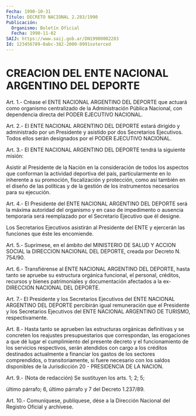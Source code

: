 ```yaml
---
Fecha: 1990-10-31
Título: DECRETO NACIONAL 2.283/1990
Publicación:
  Organismo: Boletín Oficial
  Fecha: 1990-11-02
SAIJ: https://www.saij.gob.ar/DN19900002283
Id: 123456789-0abc-382-2000-0991soterced
---
```

# CREACION DEL ENTE NACIONAL ARGENTINO DEL DEPORTE

<a id="1"></a>
Art.  1.-  Créase  el  ENTE NACIONAL ARGENTINO DEL DEPORTE que actuará como organismo centralizado  de  la  Administración Pública Nacional,  con  dependencia  directa del PODER EJECUTIVO  NACIONAL.

<a id="2"></a>
Art. 2.- El ENTE NACIONAL ARGENTINO DEL DEPORTE estará dirigido y administrado  por  un  Presidente  y asistido por dos Secretarios Ejecutivos. Todos ellos serán designados  por  el  PODER  EJECUTIVO NACIONAL.

<a id="3"></a>
Art.  3.-  El  ENTE  NACIONAL  ARGENTINO DEL DEPORTE tendrá la siguiente misión:

Asistir al Presidente de la Nación en  la  consideración  de  todos los  aspectos  que  conforman  la  actividad  deportiva  del  país, particularmente  en  lo  inherente  a su promoción, fiscalización y protección, como así también en el diseño  de las políticas y de la gestión  de  los  instrumentos  necesarios  para    su   ejecución.

<a id="4"></a>
Art. 4.- El Presidente del ENTE NACIONAL ARGENTINO DEL DEPORTE será la  máxima  autoridad del organismo y en caso de impedimento o ausencia temporaria  será  reemplazado  por el Secretario Ejecutivo que él designe.

Los  Secretarios  Ejecutivos  asistirán al Presidente  del  ENTE  y ejercerán las funciones que éste les encomiende.

<a id="5"></a>
Art.  5.-  Suprímese,  en  el ámbito del MINISTERIO DE SALUD Y ACCION  SOCIAL  la  DIRECCION  NACIONAL  DEL  DEPORTE,  creada  por Decreto N. 754/90.

<a id="6"></a>
Art. 6.- Transfiérense al ENTE NACIONAL ARGENTINO DEL DEPORTE, hasta  tanto  se  apruebe  su  estructura  orgánica  funcional,  el personal, créditos, recursos y bienes patrimoniales y documentación  afectados  a  la  ex-DIRECCION NACIONAL DEL DEPORTE.

<a id="7"></a>
Art.  7.-  El Presidente y los Secretarios Ejecutivos del ENTE NACIONAL ARGENTINO  DEL  DEPORTE  percibirán igual remuneración que el  Presidente  y  los  Secretarios Ejecutivos  del  ENTE  NACIONAL ARGENTINO DE TURISMO, respectivamente.

<a id="8"></a>
Art.  8.-  Hasta  tanto  se aprueben las estructuras orgánicas definitivas  y  se  concreten  los  reajustes  presupuestarios  que correspondan, las erogaciones a  que  dé  lugar el cumplimiento del presente decreto y el funcionamiento de los  servicios respectivos, serán atendidos con cargo a los créditos destinados  actualmente  a financiar los gastos de los sectores comprendidos, o transitoriamente,  si fuere necesario con los saldos disponibles de la Jurisdicción 20 - PRESIDENCIA DE LA NACION.

<a id="9"></a>
Art.  9.- (Nota de redacción) Se sustituyen los arts. 1; 2; 5;

último párrafo;  6,  último  párrafo  y  7  del  Decreto  1.237/89.

<a id="10"></a>
Art. 10.- Comuníquese, publíquese, dése a la Dirección Nacional del Registro Oficial y archívese.